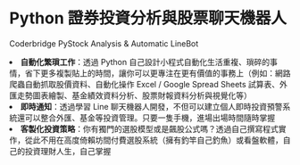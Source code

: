 # Python 證券投資分析與股票聊天機器人
Coderbridge PyStock Analysis & Automatic LineBot 

<li><strong>自動化繁瑣工作</strong>：透過 Python 自己設計小程式自動化生活重複、瑣碎的事情，省下更多複製貼上的時間，讓你可以更專注在更有價值的事務上（例如：網路爬蟲自動抓取股價資料、自動化操作 Excel / Google Spread Sheets 試算表、外匯走勢圖表繪製、基金績效資料分析、股票財報資料分析與視覺化等）</li>
<li><strong>即時通知</strong>：透過學習 Line 聊天機器人開發，不但可以建立個人即時投資預警系統還可以整合外匯、基金等投資管理。只要一隻手機，進場出場時間隨時掌握</li>
<li><strong>客製化投資策略</strong>：你有獨門的選股模型或是飆股公式嗎？透過自己撰寫程式實作，從此不用在高度倚賴坊間付費選股系統（擁有釣竿自己釣魚）或看盤軟體，自己的投資理財人生，自己掌握</li>
